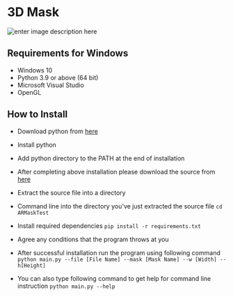# 3D Mask

![enter image description here](https://github.com/abinashnp/ARMaskTest/raw/master/tutorial/sample.gif)
## Requirements for Windows

 - Windows 10 
 - Python 3.9 or above (64 bit) 
 - Microsoft Visual Studio
 - OpenGL

## How to Install
- Download python from [here](https://www.python.org/ftp/python/3.9.11/python-3.9.11-amd64.exe) 
- Install python
- Add python directory to the PATH at the end of installation

- After completing above installation please download the source from [here](https://github.com/abinashnp/3DMask/archive/refs/heads/master.zip)
- Extract the source file into a directory
- Command line into the directory you've just extracted the source file
```cd ARMaskTest```
- Install required dependencies
```pip install -r requirements.txt```
- Agree any conditions that the program throws at you
- After successful installation run the program using following command
```python main.py --file [File Name] --mask [Mask Name] --w [Width] --h[Height]```
- You can also type following command to get help for command line instruction
```python main.py --help```
